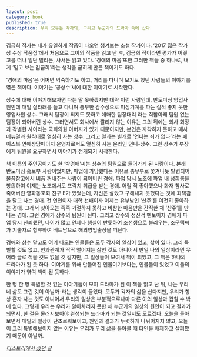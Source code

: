 ```yaml
---
layout: post
category: book
published: true
description: 우리 모두는 각자의, 그리고 누군가의 드라마 속에 산다
---
```

김금희 작가는 내가 유일하게 작품이 나오면 챙겨보는 소설 작가이다. ‘2017 젊은 작가상 수상 작품집’에서 처음으로 그이의 작품을 읽고 난 후, 김금희 작이라면 평가가 어떻고를 떠나 일단 빌리든, 사서든 읽고 있다. ‘경애의 마음’또한 그러한 책들 중 하나로, 내게 ‘믿고 보는 김금희’라는 생각을 굳히게 만든 책이기도 하다.

‘경애의 마음’은 어쩌면 익숙하기도 하고, 거리를 다니며 보기도 했던 사람들의 이야기를 엮은 책이다. 이야기는 ‘공상수’씨에 대한 이야기로 시작한다. 

상수에 대해 이야기해보자면 다는 말 못하겠지만 대략 이런 사람인데, 
반도미싱 영업사원인데 매일 실타래를 들고 다니며 풍부한 감수성으로 미싱기계를 파는 실적 좋지 못한 영업사원 상수. 그래서 팀장이 되지도 못하고 애매한 팀장대리 라는 직함아래 팀원 없는 팀장이 되어버린 상수. 그러면서도 회사에서 짤리지 않는 이유는 그의 뒤에는 회사 회장과 각별한 사이라는 국회의원 아버지가 있기 때문이지만, 본인은 자각하지 못하고 매사 메뉴얼과 원칙대로 열심히 사는 상수. 그리고 일과는 별개로 ‘언니는 죄가 없다’라는 페이스북 연애상담페이지 운영자로서도 열심히 사는 온라인 언니-상수. 그런 상수가 부장에게 팀원을 요구하면서 이야기가 전개되기 시작한다. 

책 이름의 주인공이기도 한 ‘박경애’씨는 상수의 팀원으로 들어가게 된 사람이다. 본래 반도미싱 홍보부 사람이었지만, 파업에 가담했다는 이유로 총무부로 쫓겨나듯 발령되어 물품창고에서 비품 꺼내주는 사람이 되어버린 경애. 파업 당시 노조에 파업 내 성희롱을 항의하여 이제는 노조에서도 프락치 취급을 받는 경애. 어릴 적 좋아했으나 화재 참사로 죽어버린 영화동호회 친구 E가 있었는데, 자신은 살았고 구해내지 못했다는 것에 죄책감을 달고 사는 경애. 전 연인이자 대학 선배이자 이제는 유부남인 ‘산주’를 여전히 좋아하는 경애. 그래서 찾아오는 족족 거절하지 못하고 비참한 마음만을 간직한 채 ‘산주’를 만나는 경애.
그런 경애가 상수의 팀원이 된다. 그리고 상수의 정신적 멘토이자 경애가 파업 당시 신뢰했던, 나이가 많고 언제나 행실이 반듯하여 조선생으로 불리우는, 조문택씨가 기술자로 합류하여 베트남으로 해외영업출장을 떠난다.

경애와 상수 말고도 여기 나오는 인물들은 모두 각자의 일상이 있고, 삶이 있다. 그리 특별할 것도 없고, 인과관계가 딱딱 떨어지는 삶인 것도 아니어서 만일 나의 일상이라면 무어라 글로 적을 것도 없을 것 같지만, 그 일상들이 모여서 책이 되었고, 그 책은 하나의 드라마가 된 듯 하다. 이야기를 위해 만들어진 인물이기보다는, 인물들이 있었고 이들의 이야기가 엮여 책이 된 듯하다. 

한 명 한 명 특별할 것 없는 이야기들이 모여 드라마가 된 이 책을 읽고 난 뒤, 나는 우리네 삶도 그런 것이 아닐까-라는 생각이 들었다. 모두가 각자의 삶을 산다지만, 우리가 항상 혼자 사는 것도 아니어서 우리의 일상은 부분적으로나마 다른 이의 일상과 겹칠 수 밖에 없다. 그렇게 우리는 우리가 알아차리지 못한 채 누군가의 일상의 원인이 되고 결과가 되면서, 한 걸음 물러서보아야 완성되는 드라마가 되는 것일지도 모르겠다. 오늘을 돌아보면서 매일의 일상이 단조로워보이고, 원인과 결과가 뚜렷하게 나뉘어지지 않고, 오늘이 그리 특별해보이지 않는 이유는 우리가 우리 삶을 돌아볼 때 타인을 배제하고 살펴봤기 때문이 아닐까.


_[티스토리에서 썼던 글](https://blueshirt.tistory.com/30)_
